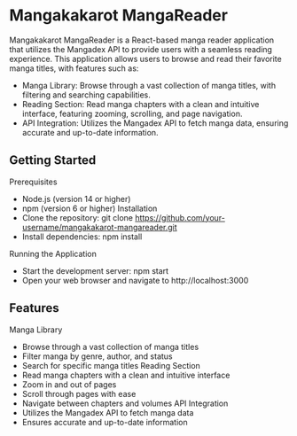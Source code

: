 # Mangakakarot MangaReader

Mangakakarot MangaReader is a React-based manga reader application that utilizes the Mangadex API to provide users with a seamless reading experience. This application allows users to browse and read their favorite manga titles, with features such as:

   - Manga Library: Browse through a vast collection of manga titles, with filtering and searching capabilities.
   - Reading Section: Read manga chapters with a clean and intuitive interface, featuring zooming, scrolling, and page navigation.
   - API Integration: Utilizes the Mangadex API to fetch manga data, ensuring accurate and up-to-date information.

## Getting Started
 Prerequisites
 - Node.js (version 14 or higher)
 - npm (version 6 or higher)
Installation
 - Clone the repository: git clone https://github.com/your-username/mangakakarot-mangareader.git
 - Install dependencies: npm install

Running the Application
 - Start the development server: npm start
 - Open your web browser and navigate to http://localhost:3000
## Features

Manga Library
  - Browse through a vast collection of manga titles
  - Filter manga by genre, author, and status
  - Search for specific manga titles
Reading Section
  - Read manga chapters with a clean and intuitive interface
  - Zoom in and out of pages
  - Scroll through pages with ease
  - Navigate between chapters and volumes
API Integration
  - Utilizes the Mangadex API to fetch manga data
  - Ensures accurate and up-to-date information
